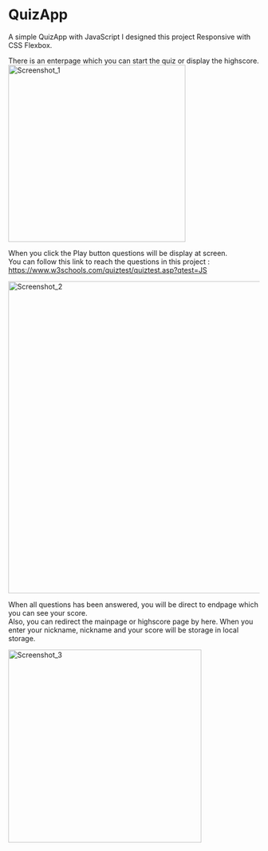 # QuizApp
A simple QuizApp with JavaScript
I designed this project Responsive with CSS Flexbox. 

There is an enterpage which you can start the quiz or display the highscore.
<img width="355" alt="Screenshot_1" src="https://user-images.githubusercontent.com/73228549/183671875-56b0a7f8-750c-4374-842f-f7294dcc612a.png">

When you click the Play button questions will be display at screen. <br>
You can follow this link to reach the questions in this project : https://www.w3schools.com/quiztest/quiztest.asp?qtest=JS

<img width="626" alt="Screenshot_2" src="https://user-images.githubusercontent.com/73228549/183672313-b8252d25-4a72-4951-8740-d56f473e89c6.png">

When all questions has been answered, you will be direct to endpage which you can see your score. <br>
Also, you can redirect the mainpage or highscore page by here. 
When you enter your nickname, nickname and your score will be storage in local storage. 

<img width="387" alt="Screenshot_3" src="https://user-images.githubusercontent.com/73228549/183673082-1479480d-bb8e-4ae0-9087-8a737c0c5b8d.png">



